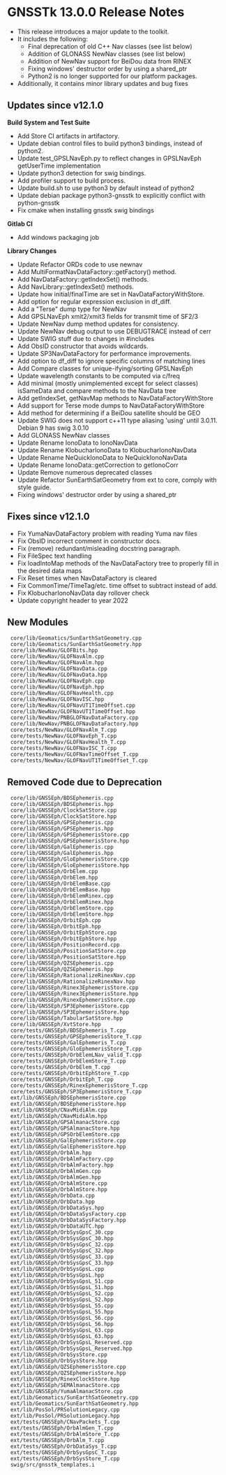 GNSSTk 13.0.0 Release Notes
========================

 * This release introduces a major update to the toolkit.
 * It includes the following:
   * Final deprecation of old C++ Nav classes (see list below)
   * Addition of GLONASS NewNav classes (see list below)
   * Addition of NewNav support for BeiDou data from RINEX
   * Fixing windows' destructor order by using a shared_ptr
   * Python2 is no longer supported for our platform packages.
 * Additionally, it contains minor library updates and bug fixes

Updates since v12.1.0
---------------------

**Build System and Test Suite**
   *  Add Store CI artifacts in artifactory.
   *  Update debian control files to build python3 bindings, instead of python2.
   *  Update test_GPSLNavEph.py to reflect changes in GPSLNavEph getUserTime implementation
   *  Update python3 detection for swig bindings.
   *  Add profiler support to build process.
   *  Update build.sh to use python3 by default instead of python2
   *  Update debian package python3-gnsstk to explicitly conflict with python-gnsstk
   *  Fix cmake when installing gnsstk swig bindings

**Gitlab CI**
   *  Add windows packaging job

**Library Changes**
   *  Update Refactor ORDs code to use newnav
   *  Add MultiFormatNavDataFactory::getFactory() method.
   *  Add NavDataFactory::getIndexSet() methods.
   *  Add NavLibrary::getIndexSet() methods.
   *  Update how initial/finalTime are set in NavDataFactoryWithStore.
   *  Add option for regular expression exclusion in df_diff.
   *  Add a "Terse" dump type for NewNav
   *  Add GPSLNavEph xmit2/xmit3 fields for transmit time of SF2/3
   *  Update NewNav dump method updates for consistency.
   *  Update NewNav debug output to use DEBUGTRACE instead of cerr
   *  Update SWIG stuff due to changes in #includes
   *  Add ObsID constructor that avoids wildcards.
   *  Update SP3NavDataFactory for performance improvements.
   *  Add option to df_diff to ignore specific columns of matching lines
   *  Add Compare classes for unique-ifying/sorting GPSLNavEph
   *  Update wavelength constants to be computed via c/freq
   *  Add minimal (mostly unimplemented except for select classes) isSameData and compare methods to the NavData tree
   *  Add getIndexSet, getNavMap methods to NavDataFactoryWithStore
   *  Add support for Terse mode dumps to NavDataFactoryWithStore
   *  Add method for determining if a BeiDou satellite should be GEO
   *  Update SWIG does not support c++11 type aliasing 'using' until 3.0.11. Debian 9 has swig 3.0.10
   *  Add GLONASS NewNav classes
   *  Update Rename IonoData to IonoNavData
   *  Update Rename KlobucharIonoData to KlobucharIonoNavData
   *  Update Rename NeQuickIonoData to NeQuickIonoNavData
   *  Update Rename IonoData::getCorrection to getIonoCorr
   *  Update Remove numerous deprecated classes
   *  Update Refactor SunEarthSatGeometry from ext to core, comply with style guide.
   *  Fixing windows' destructor order by using a shared_ptr

Fixes since v12.1.0
--------------------
   *  Fix YumaNavDataFactory problem with reading Yuma nav files
   *  Fix ObsID incorrect comment in constructor docs.
   *  Fix (remove) redundant/misleading docstring paragraph.
   *  Fix FileSpec text handling
   *  Fix loadIntoMap methods of the NavDataFactory tree to properly fill in the desired data maps
   *  Fix Reset times when NavDataFactory is cleared
   *  Fix CommonTime/TimeTag/etc. time offset to subtract instead of add.
   *  Fix KlobucharIonoNavData day rollover check
   *  Update copyright header to year 2022

New Modules
-------------------------------
     core/lib/Geomatics/SunEarthSatGeometry.cpp
     core/lib/Geomatics/SunEarthSatGeometry.hpp
     core/lib/NewNav/GLOFBits.hpp
     core/lib/NewNav/GLOFNavAlm.cpp
     core/lib/NewNav/GLOFNavAlm.hpp
     core/lib/NewNav/GLOFNavData.cpp
     core/lib/NewNav/GLOFNavData.hpp
     core/lib/NewNav/GLOFNavEph.cpp
     core/lib/NewNav/GLOFNavEph.hpp
     core/lib/NewNav/GLOFNavHealth.cpp
     core/lib/NewNav/GLOFNavISC.hpp
     core/lib/NewNav/GLOFNavUT1TimeOffset.cpp
     core/lib/NewNav/GLOFNavUT1TimeOffset.hpp
     core/lib/NewNav/PNBGLOFNavDataFactory.cpp
     core/lib/NewNav/PNBGLOFNavDataFactory.hpp
     core/tests/NewNav/GLOFNavAlm_T.cpp
     core/tests/NewNav/GLOFNavEph_T.cpp
     core/tests/NewNav/GLOFNavHealth_T.cpp
     core/tests/NewNav/GLOFNavISC_T.cpp
     core/tests/NewNav/GLOFNavTimeOffset_T.cpp
     core/tests/NewNav/GLOFNavUT1TimeOffset_T.cpp

Removed Code due to Deprecation
-------------------------------
     core/lib/GNSSEph/BDSEphemeris.cpp
     core/lib/GNSSEph/BDSEphemeris.hpp
     core/lib/GNSSEph/ClockSatStore.cpp
     core/lib/GNSSEph/ClockSatStore.hpp
     core/lib/GNSSEph/GPSEphemeris.cpp
     core/lib/GNSSEph/GPSEphemeris.hpp
     core/lib/GNSSEph/GPSEphemerisStore.cpp
     core/lib/GNSSEph/GPSEphemerisStore.hpp
     core/lib/GNSSEph/GalEphemeris.cpp
     core/lib/GNSSEph/GalEphemeris.hpp
     core/lib/GNSSEph/GloEphemerisStore.cpp
     core/lib/GNSSEph/GloEphemerisStore.hpp
     core/lib/GNSSEph/OrbElem.cpp
     core/lib/GNSSEph/OrbElem.hpp
     core/lib/GNSSEph/OrbElemBase.cpp
     core/lib/GNSSEph/OrbElemBase.hpp
     core/lib/GNSSEph/OrbElemRinex.cpp
     core/lib/GNSSEph/OrbElemRinex.hpp
     core/lib/GNSSEph/OrbElemStore.cpp
     core/lib/GNSSEph/OrbElemStore.hpp
     core/lib/GNSSEph/OrbitEph.cpp
     core/lib/GNSSEph/OrbitEph.hpp
     core/lib/GNSSEph/OrbitEphStore.cpp
     core/lib/GNSSEph/OrbitEphStore.hpp
     core/lib/GNSSEph/PositionRecord.cpp
     core/lib/GNSSEph/PositionSatStore.cpp
     core/lib/GNSSEph/PositionSatStore.hpp
     core/lib/GNSSEph/QZSEphemeris.cpp
     core/lib/GNSSEph/QZSEphemeris.hpp
     core/lib/GNSSEph/RationalizeRinexNav.cpp
     core/lib/GNSSEph/RationalizeRinexNav.hpp
     core/lib/GNSSEph/Rinex3EphemerisStore.cpp
     core/lib/GNSSEph/Rinex3EphemerisStore.hpp
     core/lib/GNSSEph/RinexEphemerisStore.cpp
     core/lib/GNSSEph/SP3EphemerisStore.cpp
     core/lib/GNSSEph/SP3EphemerisStore.hpp
     core/lib/GNSSEph/TabularSatStore.hpp
     core/lib/GNSSEph/XvtStore.hpp
     core/tests/GNSSEph/BDSEphemeris_T.cpp
     core/tests/GNSSEph/GPSEphemerisStore_T.cpp
     core/tests/GNSSEph/GalEphemeris_T.cpp
     core/tests/GNSSEph/GloEphemerisStore_T.cpp
     core/tests/GNSSEph/OrbElemLNav_valid_T.cpp
     core/tests/GNSSEph/OrbElemStore_T.cpp
     core/tests/GNSSEph/OrbElem_T.cpp
     core/tests/GNSSEph/OrbitEphStore_T.cpp
     core/tests/GNSSEph/OrbitEph_T.cpp
     core/tests/GNSSEph/RinexEphemerisStore_T.cpp
     core/tests/GNSSEph/SP3EphemerisStore_T.cpp
     ext/lib/GNSSEph/BDSEphemerisStore.cpp
     ext/lib/GNSSEph/BDSEphemerisStore.hpp
     ext/lib/GNSSEph/CNavMidiAlm.cpp
     ext/lib/GNSSEph/CNavMidiAlm.hpp
     ext/lib/GNSSEph/GPSAlmanacStore.cpp
     ext/lib/GNSSEph/GPSAlmanacStore.hpp
     ext/lib/GNSSEph/GPSOrbElemStore.cpp
     ext/lib/GNSSEph/GalEphemerisStore.cpp
     ext/lib/GNSSEph/GalEphemerisStore.hpp
     ext/lib/GNSSEph/OrbAlm.hpp
     ext/lib/GNSSEph/OrbAlmFactory.cpp
     ext/lib/GNSSEph/OrbAlmFactory.hpp
     ext/lib/GNSSEph/OrbAlmGen.cpp
     ext/lib/GNSSEph/OrbAlmGen.hpp
     ext/lib/GNSSEph/OrbAlmStore.cpp
     ext/lib/GNSSEph/OrbAlmStore.hpp
     ext/lib/GNSSEph/OrbData.cpp
     ext/lib/GNSSEph/OrbData.hpp
     ext/lib/GNSSEph/OrbDataSys.hpp
     ext/lib/GNSSEph/OrbDataSysFactory.cpp
     ext/lib/GNSSEph/OrbDataSysFactory.hpp
     ext/lib/GNSSEph/OrbDataUTC.hpp
     ext/lib/GNSSEph/OrbSysGpsC_30.cpp
     ext/lib/GNSSEph/OrbSysGpsC_30.hpp
     ext/lib/GNSSEph/OrbSysGpsC_32.cpp
     ext/lib/GNSSEph/OrbSysGpsC_32.hpp
     ext/lib/GNSSEph/OrbSysGpsC_33.cpp
     ext/lib/GNSSEph/OrbSysGpsC_33.hpp
     ext/lib/GNSSEph/OrbSysGpsL.cpp
     ext/lib/GNSSEph/OrbSysGpsL.hpp
     ext/lib/GNSSEph/OrbSysGpsL_51.cpp
     ext/lib/GNSSEph/OrbSysGpsL_51.hpp
     ext/lib/GNSSEph/OrbSysGpsL_52.cpp
     ext/lib/GNSSEph/OrbSysGpsL_52.hpp
     ext/lib/GNSSEph/OrbSysGpsL_55.cpp
     ext/lib/GNSSEph/OrbSysGpsL_55.hpp
     ext/lib/GNSSEph/OrbSysGpsL_56.cpp
     ext/lib/GNSSEph/OrbSysGpsL_56.hpp
     ext/lib/GNSSEph/OrbSysGpsL_63.cpp
     ext/lib/GNSSEph/OrbSysGpsL_63.hpp
     ext/lib/GNSSEph/OrbSysGpsL_Reserved.cpp
     ext/lib/GNSSEph/OrbSysGpsL_Reserved.hpp
     ext/lib/GNSSEph/OrbSysStore.cpp
     ext/lib/GNSSEph/OrbSysStore.hpp
     ext/lib/GNSSEph/QZSEphemerisStore.cpp
     ext/lib/GNSSEph/QZSEphemerisStore.hpp
     ext/lib/GNSSEph/RinexClockStore.hpp
     ext/lib/GNSSEph/SEMAlmanacStore.cpp
     ext/lib/GNSSEph/YumaAlmanacStore.cpp
     ext/lib/Geomatics/SunEarthSatGeometry.cpp
     ext/lib/Geomatics/SunEarthSatGeometry.hpp
     ext/lib/PosSol/PRSolutionLegacy.cpp
     ext/lib/PosSol/PRSolutionLegacy.hpp
     ext/tests/GNSSEph/CNavPackets_T.cpp
     ext/tests/GNSSEph/OrbAlmGen_T.cpp
     ext/tests/GNSSEph/OrbAlmStore_T.cpp
     ext/tests/GNSSEph/OrbAlm_T.cpp
     ext/tests/GNSSEph/OrbDataSys_T.cpp
     ext/tests/GNSSEph/OrbSysGpsC_T.cpp
     ext/tests/GNSSEph/OrbSysStore_T.cpp
     swig/src/gnsstk_templates.i